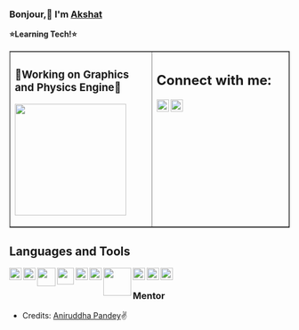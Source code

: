 ### Bonjour,👋 I'm [Akshat](https://github.com/bitakshat)
**:star:Learning Tech!:star:** 
<br/>
<table border="1"><tr><td valign="top" width="33%">

### :blue_heart:Working on Graphics and Physics Engine:blue_heart:
[<img align="center" width="200px" src="https://user-images.githubusercontent.com/31156696/87636359-4499ba00-c75e-11ea-989a-d1b5447f7b53.gif" />](https://reactphysics3d.com)

</td><td valign="top" width="40%">

## Connect with me:
[<img align="left" alt="Akshat | Instagram" width="22px" src="https://cdn.jsdelivr.net/npm/simple-icons@v3/icons/instagram.svg" />](https://instagram.com/may.akshat)
[<img align="left" alt="bitakshat | Github" width="22px" src="https://user-images.githubusercontent.com/41548582/89268728-8e3b3d80-d656-11ea-8dc9-1b970420170c.png" />](https://github.com/bitakshat)

</td></tr></table>

## Languages and Tools
[<img align="left" width="22px" src="https://user-images.githubusercontent.com/41548582/89270337-d5c2c900-d658-11ea-8b5b-0b0cc7b66c97.png" />](https://cplusplus.com)
[<img align="left" width="22px" src="https://user-images.githubusercontent.com/41548582/89270584-2803ea00-d659-11ea-8cb1-fe2001efe307.jpg" />](https://python.org)
[<img align="left" width="33px" src="https://user-images.githubusercontent.com/41548582/89270678-54b80180-d659-11ea-8705-3dcfac2ede67.jpg" />](https://javacript.com)
[<img align="left" width="30px" src="https://user-images.githubusercontent.com/41548582/89271059-d3ad3a00-d659-11ea-9f53-4392e52720e4.png" />](https://www.raspberrypi.org/)
[<img align="left" width="22px" src="https://user-images.githubusercontent.com/41548582/89272923-7b2b6c00-d65c-11ea-8773-7641639f7dad.jpg" />](https://arduino.cc")
[<img align="left" width="22px" src="https://user-images.githubusercontent.com/41548582/89271217-035c4200-d65a-11ea-9eb3-26416aa0c0c5.png" />]("https://github.com/bitakshat/Processing")
[<img align="left" width="50px" src="https://user-images.githubusercontent.com/41548582/89271201-ffc8bb00-d659-11ea-99fd-e652c1c0ff12.png" />](https://sublimetext.com)
[<img align="left" width="22px" src="https://user-images.githubusercontent.com/41548582/89273281-f68d1d80-d65c-11ea-9165-5da9fa58a876.png" />](https://linux.org)
[<img align="left" width="22px" src="https://user-images.githubusercontent.com/41548582/89271426-50401880-d65a-11ea-8cbe-603148aa14fe.png" />](https://git-scm.com")
[<img align="left" width="22px" src="https://user-images.githubusercontent.com/41548582/90308881-e993e800-df00-11ea-936c-146ced20cbf5.jpg" />](https://processing.org)

<br/>

### **Mentor**
- Credits: [Aniruddha Pandey](https://github.com/pandevim):v:
